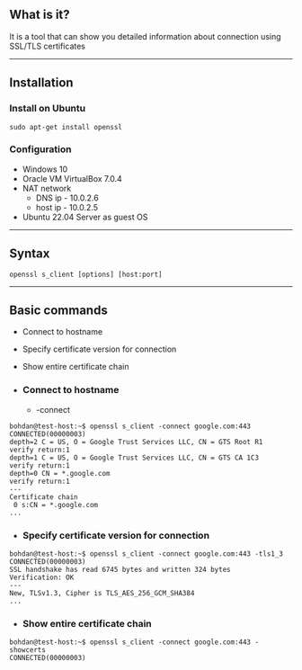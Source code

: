 ## What is it?

It is a tool that can show you detailed information about connection using SSL/TLS certificates

***
## Installation

### Install on Ubuntu 
```
sudo apt-get install openssl
```

### Configuration
- Windows 10
- Oracle VM VirtualBox 7.0.4
- NAT network
	- DNS ip    - 10.0.2.6
	- host ip   - 10.0.2.5
- Ubuntu 22.04 Server as guest OS

***
## Syntax

```
openssl s_client [options] [host:port]
```

***
## Basic commands

- Connect to hostname 
- Specify certificate version for connection
- Show entire certificate chain 

- ###  Connect to hostname 
	- -connect 
```
bohdan@test-host:~$ openssl s_client -connect google.com:443
CONNECTED(00000003)
depth=2 C = US, O = Google Trust Services LLC, CN = GTS Root R1
verify return:1
depth=1 C = US, O = Google Trust Services LLC, CN = GTS CA 1C3
verify return:1
depth=0 CN = *.google.com
verify return:1
---
Certificate chain
 0 s:CN = *.google.com
...
```

- ### Specify certificate version for connection
```
bohdan@test-host:~$ openssl s_client -connect google.com:443 -tls1_3
CONNECTED(00000003)
SSL handshake has read 6745 bytes and written 324 bytes
Verification: OK
---
New, TLSv1.3, Cipher is TLS_AES_256_GCM_SHA384
...
```

- ### Show entire certificate chain 
```
bohdan@test-host:~$ openssl s_client -connect google.com:443 -showcerts
CONNECTED(00000003)
```